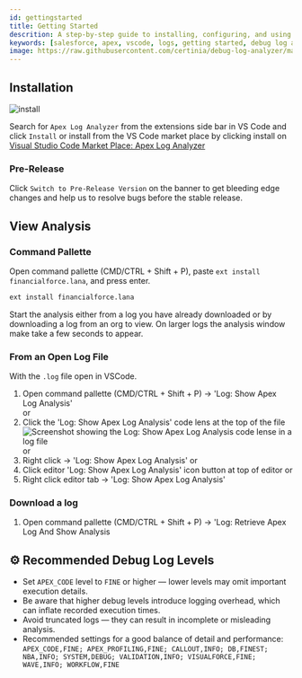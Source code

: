 ```yaml
---
id: gettingstarted
title: Getting Started
descrition: A step-by-step guide to installing, configuring, and using the Apex Log Analyzer extension for Visual Studio Code to analyze Salesforce Apex debug logs efficiently.
keywords: [salesforce, apex, vscode, logs, getting started, debug log analyzer, install]
image: https://raw.githubusercontent.com/certinia/debug-log-analyzer/main/lana/dist/v1.18/lana-timeline.png
---
```


## Installation

![install](https://raw.githubusercontent.com/certinia/debug-log-analyzer/main/lana/dist/v1.18/install-lana.webp)

Search for `Apex Log Analyzer` from the extensions side bar in VS Code and click `Install` or
install from the VS Code market place by clicking install on [Visual Studio Code Market Place: Apex Log Analyzer](https://marketplace.visualstudio.com/items?itemName=financialforce.lana)

### Pre-Release

Click `Switch to Pre-Release Version` on the banner to get bleeding edge changes and help us to resolve bugs before the stable release.

## View Analysis

### Command Pallette

Open command pallette (CMD/CTRL + Shift + P), paste `ext install financialforce.lana`, and press enter.

```sh
ext install financialforce.lana
```

Start the analysis either from a log you have already downloaded or by downloading a log from an org to view.
On larger logs the analysis window make take a few seconds to appear.

### From an Open Log File

With the `.log` file open in VSCode.

1. Open command pallette (CMD/CTRL + Shift + P) -> 'Log: Show Apex Log Analysis'\
   or
1. Click the 'Log: Show Apex Log Analysis' code lens at the top of the file\
   ![Screenshot showing the Log: Show Apex Log Analysis code lense in a log file](https://raw.githubusercontent.com/certinia/debug-log-analyzer/main/lana/dist/v1.18/lana-showanalysis-lens.webp)\
   or
1. Right click -> 'Log: Show Apex Log Analysis'
   or
1. Click editor 'Log: Show Apex Log Analysis' icon button at top of editor
   or
1. Right click editor tab -> 'Log: Show Apex Log Analysis'

### Download a log

1. Open command pallette (CMD/CTRL + Shift + P) -> 'Log: Retrieve Apex Log And Show Analysis

## ⚙️ Recommended Debug Log Levels

- Set `APEX_CODE` level to `FINE` or higher — lower levels may omit important execution details.
- Be aware that higher debug levels introduce logging overhead, which can inflate recorded execution times.
- Avoid truncated logs — they can result in incomplete or misleading analysis.
- Recommended settings for a good balance of detail and performance: `APEX_CODE,FINE; APEX_PROFILING,FINE; CALLOUT,INFO; DB,FINEST; NBA,INFO; SYSTEM,DEBUG; VALIDATION,INFO; VISUALFORCE,FINE; WAVE,INFO; WORKFLOW,FINE`
